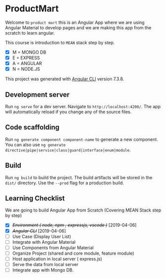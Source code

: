 # ProductMart

Welcome to `product mart` this is an Angular App where we are using Angular Material to develop pages and we are making this app from the scratch to learn angular.

This course is introduction to `MEAN` stack step by step.

- [x] M = MONGO DB
- [x] E = EXPRESS 
- [x] A = ANGULAR
- [x] N = NODE.JS

This project was generated with [Angular CLI](https://github.com/angular/angular-cli) version 7.3.8.

## Development server

Run `ng serve` for a dev server. Navigate to `http://localhost:4200/`. The app will automatically reload if you change any of the source files.

## Code scaffolding

Run `ng generate component component-name` to generate a new component. You can also use `ng generate directive|pipe|service|class|guard|interface|enum|module`.

## Build

Run `ng build` to build the project. The build artifacts will be stored in the `dist/` directory. Use the `--prod` flag for a production build.

## Learning Checklist

We are going to build Angular App from Scratch (Covering MEAN Stack step by step)

- [x] ~~_Environment ( node, npm , expressjs, vscode )_~~ [2019-04-06]
- [x] ~~_Angular CLI_~~ [2019-04-06]
- [ ] Use Case (Display User List)
- [ ] Integrate with Angular Material
- [ ] Use Components from Angular Material
- [ ] Organize Project (shared and core module, feature module)
- [ ] Host application in local server ( express.js)
- [ ] Serve the data from local server
- [ ] Integrate app with Mongo DB.
